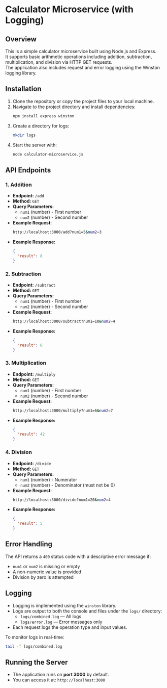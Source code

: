 # Calculator Microservice (with Logging)

## Overview
This is a simple calculator microservice built using Node.js and Express.  
It supports basic arithmetic operations including addition, subtraction, multiplication, and division via HTTP GET requests.  
The application also includes request and error logging using the Winston logging library.

## Installation

1. Clone the repository or copy the project files to your local machine.
2. Navigate to the project directory and install dependencies:
   ```sh
   npm install express winston
   ```
3. Create a directory for logs:
   ```sh
   mkdir logs
   ```
4. Start the server with:
   ```sh
   node calculator-microservice.js
   ```

## API Endpoints

### 1. Addition
- **Endpoint:** `/add`
- **Method:** `GET`
- **Query Parameters:**
  - `num1` (number) - First number
  - `num2` (number) - Second number
- **Example Request:**
  ```sh
  http://localhost:3000/add?num1=5&num2=3
  ```
- **Example Response:**
  ```json
  {
    "result": 8
  }
  ```

### 2. Subtraction
- **Endpoint:** `/subtract`
- **Method:** `GET`
- **Query Parameters:**
  - `num1` (number) - First number
  - `num2` (number) - Second number
- **Example Request:**
  ```sh
  http://localhost:3000/subtract?num1=10&num2=4
  ```
- **Example Response:**
  ```json
  {
    "result": 6
  }
  ```

### 3. Multiplication
- **Endpoint:** `/multiply`
- **Method:** `GET`
- **Query Parameters:**
  - `num1` (number) - First number
  - `num2` (number) - Second number
- **Example Request:**
  ```sh
  http://localhost:3000/multiply?num1=6&num2=7
  ```
- **Example Response:**
  ```json
  {
    "result": 42
  }
  ```

### 4. Division
- **Endpoint:** `/divide`
- **Method:** `GET`
- **Query Parameters:**
  - `num1` (number) - Numerator
  - `num2` (number) - Denominator (must not be 0)
- **Example Request:**
  ```sh
  http://localhost:3000/divide?num1=20&num2=4
  ```
- **Example Response:**
  ```json
  {
    "result": 5
  }
  ```

## Error Handling
The API returns a `400` status code with a descriptive error message if:
- `num1` or `num2` is missing or empty
- A non-numeric value is provided
- Division by zero is attempted

## Logging
- Logging is implemented using the `winston` library.
- Logs are output to both the console and files under the `logs/` directory:
  - `logs/combined.log` — All logs
  - `logs/error.log` — Error messages only
- Each request logs the operation type and input values.

To monitor logs in real-time:
```sh
tail -f logs/combined.log
```

## Running the Server
- The application runs on **port 3000** by default.
- You can access it at: `http://localhost:3000`
